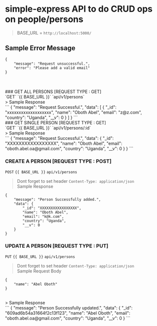 # simple-express API to do CRUD ops on people/persons


> BASE_URL = `http://localhost:5000/`

## Sample Error Message
```
{
    "message": "Request unsuccessful.",
    "error": "Please add a valid email"
}
```

<br/>
<br/>
### GET ALL PERSONS [REQUEST TYPE : GET] <br/>
`GET` `{{ BASE_URL }}` `api/v1/persons` <br/>
> Sample Response <br/>
```
{
    "message": "Request Successful.",
    "data": [
        {
            "_id": "xxxxxxxxxxxxxxxxxxx",
            "name": "Oboth Abel",
            "email": "z@z.com",
            "country": "Uganda",
            "__v": 0
        }
    ]
}
```
<br/>
### GET SINGLE PERSON [REQUEST TYPE : GET]<br/>
`GET` `{{ BASE_URL }}` `api/v1/persons/:id`<br/>
> Sample Response<br/>
```
{
    "message": "Request Successful.",
    "data": {
        "_id": "XXXXXXXXXXXXXXXXX",
        "name": "Oboth Abel",
        "email": "oboth.abel.oa@gmail.com",
        "country": "Uganda",
        "__v": 0
    }
}
```

### CREATE A PERSON [REQUEST TYPE : POST] <br/>
`POST` `{{ BASE_URL }}` `api/v1/persons` <br/>
> Dont forget to set header `Content-Type: application/json` <br/>
> Sample Response <br/>
```
{
    "message": "Person Successfully added.",
    "data": {
        "_id": "XXXXXXXXXXXXXXXXX",
        "name": "Oboth Abel",
        "email": "k@k.com",
        "country": "Uganda",
        "__v": 0
    }
}
```

### UPDATE A PERSON [REQUEST TYPE : PUT] <br/>
`PUT` `{{ BASE_URL }}` `api/v1/persons` <br/>
> Dont forget to set header `Content-Type: application/json` <br/>
> Sample Request Body <br/>
```
{
    "name": "Abel Oboth"
}
``` 
<br/>
> Sample Response <br/>
```
{
    "message": "Person Successfully updated.",
    "data": {
        "_id": "609ad6b54a31664f2c13f123",
        "name": "Abel Oboth",
        "email": "oboth.abel.oa@gmail.com",
        "country": "Uganda",
        "__v": 0
    }
```

